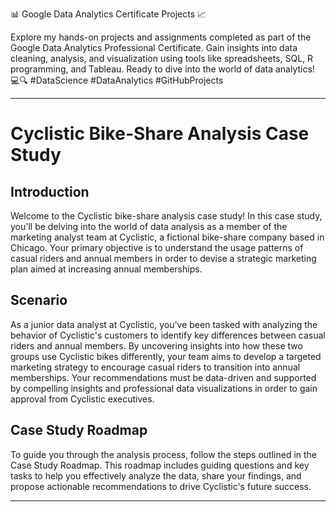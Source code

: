 📊 Google Data Analytics Certificate Projects 📈

Explore my hands-on projects and assignments completed as part of the Google Data Analytics Professional Certificate. Gain insights into data cleaning, analysis, and visualization using tools like spreadsheets, SQL, R programming, and Tableau. Ready to dive into the world of data analytics! 💻🔍 #DataScience #DataAnalytics #GitHubProjects

---

# Cyclistic Bike-Share Analysis Case Study

## Introduction

Welcome to the Cyclistic bike-share analysis case study! In this case study, you'll be delving into the world of data analysis as a member of the marketing analyst team at Cyclistic, a fictional bike-share company based in Chicago. Your primary objective is to understand the usage patterns of casual riders and annual members in order to devise a strategic marketing plan aimed at increasing annual memberships.

## Scenario

As a junior data analyst at Cyclistic, you've been tasked with analyzing the behavior of Cyclistic's customers to identify key differences between casual riders and annual members. By uncovering insights into how these two groups use Cyclistic bikes differently, your team aims to develop a targeted marketing strategy to encourage casual riders to transition into annual memberships. Your recommendations must be data-driven and supported by compelling insights and professional data visualizations in order to gain approval from Cyclistic executives.

## Case Study Roadmap

To guide you through the analysis process, follow the steps outlined in the Case Study Roadmap. This roadmap includes guiding questions and key tasks to help you effectively analyze the data, share your findings, and propose actionable recommendations to drive Cyclistic's future success.

---
